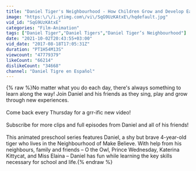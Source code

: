 ```yaml
---
title: "Daniel Tiger's Neighbourhood - How Children Grow and Develop Each Day (2 HOURS!)"
image: "https:\/\/i.ytimg.com\/vi\/SqG9UzKAtxE\/hqdefault.jpg"
vid_id: "SqG9UzKAtxE"
categories: "Film-Animation"
tags: ["Daniel Tiger","Daniel Tigers","Daniel Tiger’s Neighbourhood"]
date: "2021-10-02T20:43:55+03:00"
vid_date: "2017-08-18T17:05:31Z"
duration: "PT1H54M13S"
viewcount: "47779379"
likeCount: "66214"
dislikeCount: "34668"
channel: "Daniel Tigre en Español"
---
```

{% raw %}No matter what you do each day, there's always something to learn along the way! Join Daniel and his friends as they sing, play and grow through new experiences.<br /><br />Come back every Thursday for a grr-ific new video!<br /><br />Subscribe for more clips and full episodes from Daniel and all of his friends! <br /><br />This animated preschool series features Daniel, a shy but brave 4-year-old tiger who lives in the Neighbourhood of Make Believe. With help from his neighbours, family and friends – O the Owl, Prince Wednesday, Katerina Kittycat, and Miss Elaina – Daniel has fun while learning the key skills necessary for school and life.{% endraw %}
